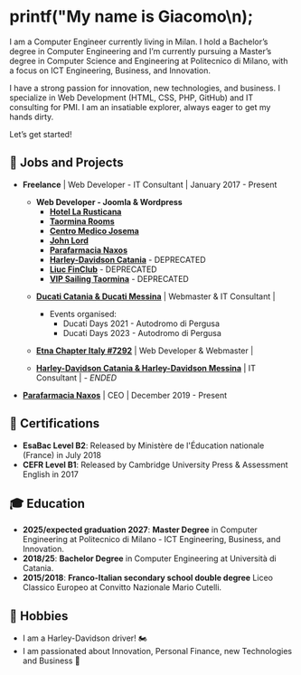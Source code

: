 # printf("My name is Giacomo\n);

I am a Computer Engineer currently living in Milan. I hold a Bachelor’s degree in Computer Engineering and I’m currently pursuing a Master’s degree in Computer Science and Engineering at Politecnico di Milano, with a focus on ICT Engineering, Business, and Innovation.

I have a strong passion for innovation, new technologies, and business. I specialize in Web Development (HTML, CSS, PHP, GitHub) and IT consulting for PMI. I am an insatiable explorer, always eager to get my hands dirty.

Let’s get started!


## 🏢 Jobs and Projects

* **Freelance** | Web Developer - IT Consultant | January 2017 - Present

  - **Web Developer - Joomla & Wordpress** 
    - **[Hotel La Rusticana](https://hotellarusticana.it/)**
    - **[Taormina Rooms](https://www.taorminarooms.com/)**
    - **[Centro Medico Josema](https://www.centromedicojosema.it/)**
    - **[John Lord](https://www.johnlord.it/)**
    - **[Parafarmacia Naxos](https://www.parafarmacianaxos.it/)**
    - **[Harley-Davidson Catania](https://www.harley-davidson-catania.it/)** - DEPRECATED
    - **[Liuc FinClub](https://www.liucfinclub.com/)** - DEPRECATED
    - **[VIP Sailing Taormina](https://www.vipsailingtaormina.com/ )** - DEPRECATED
    

  * **[Ducati Catania & Ducati Messina](https://www.ducaticatania.it/)** | Webmaster & IT Consultant |
      * Events organised:
        - Ducati Days 2021 - Autodromo di Pergusa
        - Ducati Days 2023 - Autodromo di Pergusa

  * **[Etna Chapter Italy #7292](https://www.etnachapter.it/)** | Web Developer & Webmaster |

  * **[Harley-Davidson Catania & Harley-Davidson Messina](https://www.harley-davidson-catania.it/)** | IT Consultant | - *ENDED*

* **[Parafarmacia Naxos](https://www.parafarmacianaxos.it/)** | CEO | December 2019 - Present

## 📜 Certifications
* **EsaBac Level B2**: Released by Ministère de l'Éducation nationale (France) in July 2018
* **CEFR Level B1**: Released by Cambridge University Press & Assessment English in 2017

## 🎓 Education
* **2025/expected graduation 2027**: **Master Degree** in Computer Engineering at Politecnico di Milano - ICT Engineering, Business, and Innovation.
* **2018/25**: **Bachelor Degree** in Computer Engineering at Università di Catania.
* **2015/2018**: **Franco-Italian secondary school double degree** Liceo Classico Europeo at Convitto Nazionale Mario Cutelli.

## 🌟 Hobbies
  - I am a Harley-Davidson driver! 🏍
  - I am passionated about Innovation, Personal Finance, new Technologies and Business 💼
